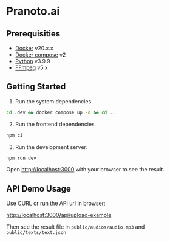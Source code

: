 # Pranoto.ai

## Prerequisities

- [Docker](https://www.docker.com/) v20.x.x
- [Docker compose](https://docs.docker.com/compose/) v2
- [Python](https://www.python.org/) v3.9.9
- [FFmpeg](https://ffmpeg.org/) v5.x

## Getting Started

1. Run the system dependencies

```sh
cd .dev && docker compose up -d && cd ..
```

2. Run the frontend dependencies

```sh
npm ci
```

3. Run the development server:

```bash
npm run dev
```

Open [http://localhost:3000](http://localhost:3000) with your browser to see the result.

## API Demo Usage

Use CURL or run the API url in browser:

[http://localhost:3000/api/upload-example](http://localhost:3000/api/upload-example)

Then see the result file in `public/audios/audio.mp3` and `public/texts/text.json`
